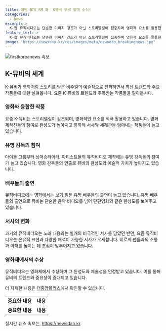 ```yaml
---
title: 애인 BTS RM 화  K뮤비 무비 발매 소식!
categories:
  - News
excerpt: >
  K-팝 뮤직비디오는 단순한 이미지 강조가 아닌 스토리텔링에 집중하며 영화적 요소를 활용한다. RM의 컴 백 투 미 뮤비를 시작으로 영화 제작진들이 뮤직비디오 제작에 참여하면서 은유적 표현과 영화적 상상력이 돋보인다. 단편영화 형식의 뮤직비디오도 늘어나며 유명 배우들의 출연으로 더욱 다채로워졌다. 이러한 트렌드는 팬들에게 다양한 해석을 제공하며 역으로 팬덤을 결속시키는 효과를 낸다. 뮤직비디오의 중요성이 부상함에 따라 영화제에서도 수상하며 다양한 형태의 콘텐츠로 관객들을 매료시키고 있다.
feature_text: >
  K-팝 뮤직비디오는 단순한 이미지 강조가 아닌 스토리텔링에 집중하며 영화적 요소를 활용한다. RM의 컴 백 투 미 뮤비를 시작으로 영화 제작진들이 뮤직비디오 제작에 참여하면서 은유적 표현과 영화적 상상력이 돋보인다. 단편영화 형식의 뮤직비디오도 늘어나며 유명 배우들의 출연으로 더욱 다채로워졌다. 이러한 트렌드는 팬들에게 다양한 해석을 제공하며 역으로 팬덤을 결속시키는 효과를 낸다. 뮤직비디오의 중요성이 부상함에 따라 영화제에서도 수상하며 다양한 형태의 콘텐츠로 관객들을 매료시키고 있다.
image: 'https://newsdao.kr/res/images/meta/newsdao_breakingnews.jpg'
---
```


<p><img src="https://newsdao.kr/res/images/meta/newsdao_breakingnews.jpg" alt="firstkoreanews 속보" /></p>

<h2 data-ke-size="size26">K-뮤비의 세계</h2>

<p data-ke-size="size16">K-뮤비가 영화처럼 스토리를 담은 비주얼의 예술작으로 진화하면서 최신 트렌드와 주요 작품들에 대한 살펴봅니다. 요즘 K-뮤비의 트렌드와 주목받는 작품들을 알아봅시다.</p>

<h3>영화와 융합한 작품</h3>

<p data-ke-size="size16">요즘 K-뮤비는 스토리텔링이 강조되며, 영화적인 요소를 적극 활용하고 있습니다. 영화 제작진들의 참여로 완성도가 높아지고 영화적 서사와 세계관을 담아내는 작품들이 늘고 있습니다.</p>

<h3>유명 감독의 참여</h3>

<p data-ke-size="size16">아이돌 그룹부터 싱어송라이터, 아티스트들의 뮤직비디오 제작에는 유명 감독들의 참여가 늘고 있습니다. 영화 감독들의 연출로 뮤비의 완성도와 예술적 가치가 높아지고 있습니다.</p>

<h3>배우들의 출연</h3>

<p data-ke-size="size16">뮤직비디오에는 영화에서는 보기 힘든 유명 배우들의 출연이 늘고 있습니다. 유명 배우들의 출연으로 뮤비는 단순한 음악 비디오를 넘어 단편영화와 같은 완성도를 보여주고 있습니다.</p>

<h3>서사의 변화</h3>

<p data-ke-size="size16">과거의 뮤직비디오는 노래 내용과는 별개의 비극적인 서사를 담았던 반면, 요즘 뮤직비디오는 은유적 표현과 다양한 해석이 가능한 서사가 우세합니다. 이로써 팬들과의 소통과 이해를 높이는 데 초점이 맞추어지고 있습니다.</p>

<h3>영화제에서의 수상</h3>

<p data-ke-size="size16">뮤직비디오는 영화제에서 수상하며 그 완성도와 예술성을 인정받고 있습니다. 이를 통해 뮤비의 트렌드와 중요성이 증대되고 있습니다.</p>

<p data-ke-size="size16">더 자세한 내용은 <a href="https://www.joongang.co.kr/article/25236878">더중앙플러스</a>에서 확인할 수 있습니다.</p>

<table>
  <tr>
    <td style="text-align: center; height: 17px;"><b>중요한 내용</b></td>
    <td style="text-align: center; height: 17px;"><b>내용</b></td>
  </tr>
  <tr>
    <td style="text-align: center; height: 17px;"><b>중요한 내용</b></td>
    <td style="text-align: center; height: 17px;"><b>내용</b></td>
  </tr>
</table>
실시간 뉴스 속보는, <a href="https://newsdao.kr" rel="dofollow">https://newsdao.kr</a>



